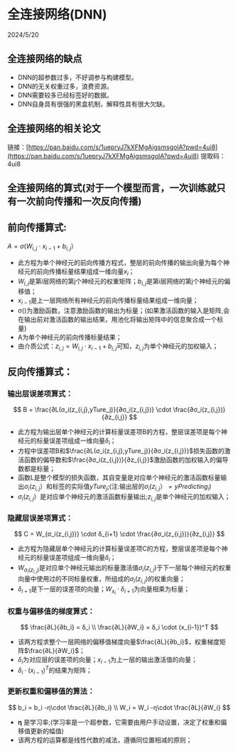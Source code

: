 # 全连接网络(DNN)

2024/5/20

## 全连接网络的缺点

- DNN的超参数过多，不好调参与构建模型。
- DNN的无关权重过多，浪费资源。
- DNN需要较多已经标签好的数据。
- DNN自身具有很强的黑盒机制，解释性具有很大欠缺。

## 全连接网络的相关论文

链接：[https://pan.baidu.com/s/1uepryJ7kXFMgAigsmsgolA?pwd=4ui8](https://pan.baidu.com/s/1uepryJ7kXFMgAigsmsgolA?pwd=4ui8)
提取码：4ui8

## 全连接网络的算式(对于一个模型而言，一次训练就只有一次前向传播和一次反向传播)

## 前向传播算式:

$A=σ(W_{i,j} \cdot x_{i-1} +b_{i,j}）$

- 此方程为单个神经元的前向传播方程式，整层的前向传播的输出向量为每个神经元的前向传播标量结果组成一维向量$x_i$；
- $W_{i,j}$是第i层网络的第j个神经元的权重矩阵；$b_{i,j}$是第i层网络的第j个神经元的偏移值；
- $x_{i-1}$是上一层网络所有神经元的前向传播标量结果组成一维向量；
- σ()为激励函数，注意激励函数的输出为标量；(如果激活函数的输入是矩阵,会在输出前对激活函数的输出结果，用池化将输出矩阵中的信息聚合成一个标量)
- A为单个神经元的前向传播标量结果；
- 由介质公式：$z_{i,j}=W_{i,j} \cdot x_{i-1} + b_{i,j}$可知，$z_{i,j}$为单个神经元的加权输入；

## 反向传播算式：

### 输出层误差项算式：

$$
B = \frac{∂L(σ_i(z_{i,j},yTure_j)}{∂σ_i(z_{i,j})} \cdot \frac{∂σ_i(z_{i,j})}{∂z_{i,j}}
$$

- 此方程为输出层单个神经元的计算标量误差项B的方程，整层误差项是每个神经元的标量误差项组成一维向量$δ_i$；
- 方程中误差项B和$\frac{∂L(σ_i(z_{i,j},yTure_j)}{∂σ_i(z_{i,j})}$损失函数的激活函数的偏导数和$\frac{∂σ_i(z_{i,j})}{∂z_{i,j}}$激励函数的加权输入的偏导数都是标量；
- 函数L是整个模型的损失函数，其自变量是对应单个神经元的激活函数标量输出$σ_i(z_{i,j}）$和标签的实际值$yTure_j$;(注:输出层的$σ_i(z_{i,j}）=yPredicting_i$)
- $σ_i(z_{i,j}）$是对应单个神经元的激活函数标量输出;$z_{i,j}$是单个神经元的加权输入；

### 隐藏层误差项算式：

$$
C = W_{σ_i(z_{i,j})} \cdot δ_{i+1} \cdot \frac{∂σ_i(z_{i,j})}{∂z_{i,j}}
$$

- 此方程为隐藏层单个神经元的计算标量误差项C的方程，整层误差项是每个神经元的标量误差项组成一维向量$δ_i$；
- $W_{σ_i(z_{i,j})}$是对应单个神经元输出的标量激活值$σ_i(z_{i,j})$于下一层每个神经元的权重向量中使用过的不同标量权重，所组成的$σ_i(z_{i,j})$的权重向量；
- $δ_{i+1}$是下一层的误差项的向量；$W_{x_i} \cdot δ_{i+1}$为向量相乘为标量；

### 权重与偏移值的梯度算式：

$$
\frac{∂L}{∂b_i} = δ_i  \\
\frac{∂L}{∂W_i} = δ_i \cdot (x_{i-1})^T
$$

- 该两方程求整个一层网络的偏移值梯度向量$\frac{∂L}{∂b_i}$，权重梯度矩阵$\frac{∂L}{∂W_i}$；
- $δ_i$为对应层的误差项的向量；$x_{i-1}$为上一层的输出激活值的向量；
- $δ_i \cdot (x_{i-1})^T$的结果为矩阵；

### 更新权重和偏移值的算法：

$$
b_i = b_i -η\cdot \frac{∂L}{∂b_i} \\
W_i = W_i -η\cdot \frac{∂L}{∂W_i}
$$

- **η** 是学习率;(学习率是一个超参数，它需要由用户手动设置，决定了权重和偏移值更新的幅值)
- 该两方程的运算都是线性代数的减法，遵循同位置相减的原则；
